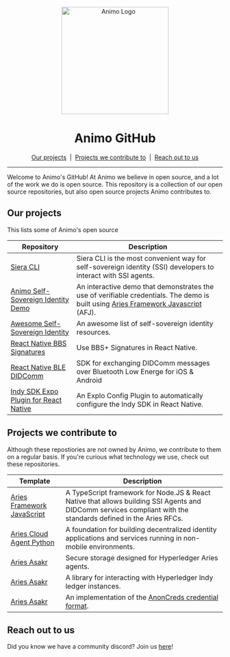 <p align="center">
  <picture>
   <source media="(prefers-color-scheme: light)" srcset="https://res.cloudinary.com/animo-solutions/image/upload/v1656578320/animo-logo-light-no-text_ok9auy.svg">
   <source media="(prefers-color-scheme: dark)" srcset="https://res.cloudinary.com/animo-solutions/image/upload/v1656578320/animo-logo-dark-no-text_fqqdq9.svg">
   <img alt="Animo Logo" height="250px" />
  </picture>
</p>

<h1 align="center" ><b>Animo GitHub</b></h1>

<p align="center">
  <a href="#our-projects">Our projects</a> 
  &nbsp;|&nbsp;
  <a href="#projects-we-contribute-to">Projects we contribute to</a> 
  &nbsp;|&nbsp;
  <a href="#reach-out-to-us">Reach out to us</a> 
</p>

---

Welcome to Animo's GitHub! At Animo we believe in open source, and a lot of the work we do is open source. This repository is a collection of our open source repositories, but also open source projects Animo contributes to.

## Our projects

This lists some of Animo's open source

| Repository                                                                                  | Description                                                                                                                                                |
| ------------------------------------------------------------------------------------------- | ---------------------------------------------------------------------------------------------------------------------------------------------------------- |
| [Siera CLI](https://github.com/animo/siera-cli)                                             | Siera CLI is the most convenient way for self-sovereign identity (SSI) developers to interact with SSI agents.                                             |
| [Animo Self-Sovereign Identity Demo](https://github.com/animo/animo-demo)                   | An interactive demo that demonstrates the use of verifiable credentials. The demo is built using [Aries Framework Javascript](https://aries.js.org) (AFJ). |
| [Awesome Self-Sovereign Identity](https://github.com/animo/awesome-self-sovereign-identity) | An awesome list of self-sovereign identity resources.                                                                                                      |
| [React Native BBS Signatures](https://github.com/animo/react-native-bbs-signatures)         | Use BBS+ Signatures in React Native.                                                                                                                        |
| [React Native BLE DIDComm](https://github.com/animo/react-native-ble-didcomm)               | SDK for exchanging DIDComm messages over Bluetooth Low Energe for iOS & Android                                                                            |
| [Indy SDK Expo Plugin for React Native](https://github.com/animo/indy-sdk-expo-plugin)      | An Explo Config Plugin to automatically configure the Indy SDK in React Native.                                                                             |

## Projects we contribute to

Although these repostiories are not owned by Animo, we contribute to them on a regular basis. If you're curious what technology we use, check out these repositories.

| Template                                                                                | Description                                                                                                                                                    |
| --------------------------------------------------------------------------------------- | -------------------------------------------------------------------------------------------------------------------------------------------------------------- |
| [Aries Framework JavaScript](https://github.com/hyperledger/aries-framework-javascript) | A TypeScript framework for Node.JS & React Native that allows building SSI Agents and DIDComm services compliant with the standards defined in the Aries RFCs. |
| [Aries Cloud Agent Python](https://github.com/hyperledger/aries-cloud-agent-python)     | A foundation for building decentralized identity applications and services running in non-mobile environments.                                                 |
| [Aries Asakr](https://github.com/hyperledger/aries-askar)                               | Secure storage designed for Hyperledger Aries agents.                                                                                                          |
| [Aries Asakr](https://github.com/hyperledger/aries-askar)                               | A library for interacting with Hyperledger Indy ledger instances.                                                                                              |
| [Aries Asakr](https://github.com/hyperledger/anoncreds-rs)                              | An implementation of the [AnonCreds credential format](https://hyperledger.github.io/anoncreds-spec/).                                                         |

## Reach out to us

Did you know we have a community discord? Join us [here](https://discord.gg/uMPUPa36qK)!
